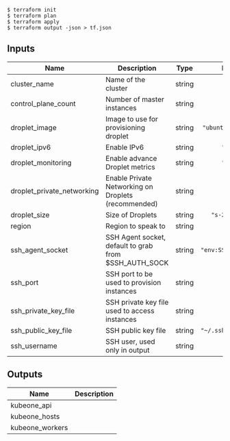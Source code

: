 ```
$ terraform init
$ terraform plan
$ terraform apply
$ terraform output -json > tf.json
```
## Inputs

| Name | Description | Type | Default | Required |
|------|-------------|:----:|:-----:|:-----:|
| cluster\_name | Name of the cluster | string | n/a | yes |
| control\_plane\_count | Number of master instances | string | `"3"` | no |
| droplet\_image | Image to use for provisioning droplet | string | `"ubuntu-18-04-x64"` | no |
| droplet\_ipv6 | Enable IPv6 | string | `"false"` | no |
| droplet\_monitoring | Enable advance Droplet metrics | string | `"false"` | no |
| droplet\_private\_networking | Enable Private Networking on Droplets (recommended) | string | `"true"` | no |
| droplet\_size | Size of Droplets | string | `"s-2vcpu-4gb"` | no |
| region | Region to speak to | string | `"fra1"` | no |
| ssh\_agent\_socket | SSH Agent socket, default to grab from $SSH_AUTH_SOCK | string | `"env:SSH_AUTH_SOCK"` | no |
| ssh\_port | SSH port to be used to provision instances | string | `"22"` | no |
| ssh\_private\_key\_file | SSH private key file used to access instances | string | `""` | no |
| ssh\_public\_key\_file | SSH public key file | string | `"~/.ssh/id_rsa.pub"` | no |
| ssh\_username | SSH user, used only in output | string | `"root"` | no |

## Outputs

| Name | Description |
|------|-------------|
| kubeone\_api |  |
| kubeone\_hosts |  |
| kubeone\_workers |  |


